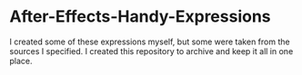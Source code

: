 # After-Effects-Handy-Expressions

I created some of these expressions myself, but some were taken from the sources I specified. I created this repository to archive and keep it all in one place.
